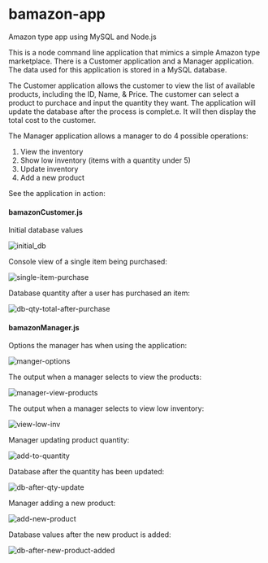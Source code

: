 # bamazon-app
Amazon type app using MySQL and Node.js

This is a node command line application that mimics a simple Amazon type marketplace. There is a Customer application and a Manager application. The data used for this application is stored in a MySQL database.

The Customer application allows the customer to view the list of available products, including the ID, Name, & Price. The customer can select a product to purchace and input the quantity they want. The application will update the database after the process is complet.e. It will then display the total cost to the customer.

The Manager application allows a manager to do 4 possible operations:
1) View the inventory
2) Show low inventory (items with a quantity under 5)
3) Update inventory
4) Add a new product

See the application in action:

#### bamazonCustomer.js

Initial database values

![initial_db](https://cloud.githubusercontent.com/assets/22712344/25007863/7f82b446-2027-11e7-83a2-adff76df3771.png)

Console view of a single item being purchased:

![single-item-purchase](https://cloud.githubusercontent.com/assets/22712344/25007865/7f85c654-2027-11e7-9750-995ae860b7ff.png)

Database quantity after a user has purchased an item:

![db-qty-total-after-purchase](https://cloud.githubusercontent.com/assets/22712344/25007858/7f77e340-2027-11e7-9ddc-1fadd84ce748.png)

#### bamazonManager.js

Options the manager has when using the application:

![manger-options](https://cloud.githubusercontent.com/assets/22712344/25007864/7f82e98e-2027-11e7-823d-f54be6d393b2.png)

The output when a manager selects to view the products:

![manager-view-products](https://cloud.githubusercontent.com/assets/22712344/25007862/7f8298a8-2027-11e7-9efb-c3b691162b61.png)

The output when a manager selects to view low inventory:

![view-low-inv](https://cloud.githubusercontent.com/assets/22712344/25007866/7f92b6b6-2027-11e7-8a4e-c01d7c4a1ae1.png)

Manager updating product quantity:

![add-to-quantity](https://cloud.githubusercontent.com/assets/22712344/25007859/7f788016-2027-11e7-97ef-75e3a6737674.png)

Database after the quantity has been updated:

![db-after-qty-update](https://cloud.githubusercontent.com/assets/22712344/25007860/7f78e556-2027-11e7-9771-67f2ff1db2dd.png)

Manager adding a new product:

![add-new-product](https://cloud.githubusercontent.com/assets/22712344/25007861/7f7edc0e-2027-11e7-9d73-75ffb61b8c94.png)

Database values after the new product is added:

![db-after-new-product-added](https://cloud.githubusercontent.com/assets/22712344/25007857/7f779372-2027-11e7-817e-e485111ef8b6.png)
